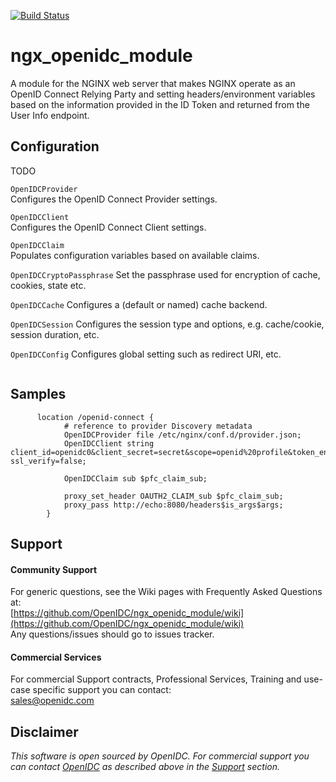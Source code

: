 [![Build Status](https://github.com/OpenIDC/ngx_openidc_module/actions/workflows/build.yml/badge.svg)](https://github.com/OpenIDC/ngx_openidc_module/actions/workflows/build.yml)

# ngx_openidc_module

A module for the NGINX web server that makes NGINX operate as an OpenID Connect Relying Party and setting
headers/environment variables based on the information provided in the ID Token and returned from the
User Info endpoint.

## Configuration 

TODO

`OpenIDCProvider`  
Configures the OpenID Connect Provider settings.

`OpenIDCClient`  
Configures the OpenID Connect Client settings.

`OpenIDCClaim`  
Populates configuration variables based on available claims.

`OpenIDCCryptoPassphrase`
Set the passphrase used for encryption of cache, cookies, state etc.

`OpenIDCCache`
Configures a (default or named) cache backend.

`OpenIDCSession`
Configures the session type and options, e.g. cache/cookie, session duration, etc.

`OpenIDCConfig`
Configures global setting such as redirect URI, etc.

```nginx
 ```

## Samples

```nginx
      location /openid-connect {
            # reference to provider Discovery metadata
            OpenIDCProvider file /etc/nginx/conf.d/provider.json;
            OpenIDCClient string client_id=openidc0&client_secret=secret&scope=openid%20profile&token_endpoint_auth_method=client_secret_basic ssl_verify=false;

            OpenIDCClaim sub $pfc_claim_sub;

            proxy_set_header OAUTH2_CLAIM_sub $pfc_claim_sub;
            proxy_pass http://echo:8080/headers$is_args$args;
        }
```

## Support

#### Community Support
For generic questions, see the Wiki pages with Frequently Asked Questions at:  
  [https://github.com/OpenIDC/ngx_openidc_module/wiki](https://github.com/OpenIDC/ngx_openidc_module/wiki)  
Any questions/issues should go to issues tracker.

#### Commercial Services
For commercial Support contracts, Professional Services, Training and use-case specific support you can contact:  
  [sales@openidc.com](mailto:sales@openidc.com)  


Disclaimer
----------
*This software is open sourced by OpenIDC. For commercial support
you can contact [OpenIDC](https://www.openidc.com) as described above in the [Support](#support) section.*
